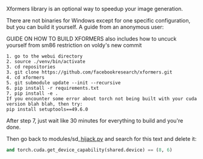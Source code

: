 Xformers library is an optional way to speedup your image generation.

There are not binaries for Windows except for one specific configuration, but you can build it yourself. A guide from an anonymous user:

GUIDE ON HOW TO BUILD XFORMERS
also includes how to uncuck yourself from sm86 restriction on voldy's new commit

    1. go to the webui directory
    2. source ./venv/bin/activate
    3. cd repositories
    3. git clone https://github.com/facebookresearch/xformers.git
    4. cd xformers
    5. git submodule update --init --recursive
    6. pip install -r requirements.txt
    7. pip install -e .
    If you encounter some error about torch not being built with your cuda version blah blah, then try:
    pip install setuptools==49.6.0

After step 7, just wait like 30 minutes for everything to build and you're done.

Then go back to modules/sd_[hijack.py](http://hijack.py/) and search for this text and delete it:
```python
and torch.cuda.get_device_capability(shared.device) == (8, 6)
```
